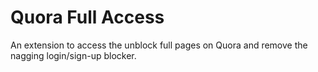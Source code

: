 Quora Full Access
=================

An extension to access the unblock full pages on Quora and remove the nagging login/sign-up blocker.
